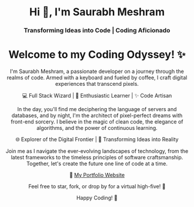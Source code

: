 

<!DOCTYPE html>
<html lang="en">
<head>
  <meta charset="UTF-8">
  <meta name="viewport" content="width=device-width, initial-scale=1.0">
 <h1 align="center">Hi 👋, I'm Saurabh Meshram</h1>
  <h3 align="center">Transforming Ideas into Code | Coding Aficionado</h3>
 
</head>
<body >
  <h1 align="center">Welcome to my Coding Odyssey! ✨</h1>
  <p align="center">
    I'm Saurabh Meshram, a passionate developer on a journey through the realms of code. Armed with a keyboard and fueled by coffee, I craft digital experiences that transcend pixels.
  </p>

  <p align="center">
    💻 Full Stack Wizard | 🚀 Enthusiastic Learner | ✨ Code Artisan
  </p>

  <p align="center">
    In the day, you'll find me deciphering the language of servers and databases, and by night, I'm the architect of pixel-perfect dreams with front-end sorcery. I believe in the magic of clean code, the elegance of algorithms, and the power of continuous learning.
  </p>

  <p align="center">
    🌐 Explorer of the Digital Frontier | 🚀 Transforming Ideas into Reality
  </p>

  <p align="center">
    Join me as I navigate the ever-evolving landscapes of technology, from the latest frameworks to the timeless principles of software craftsmanship. Together, let's create the future one line of code at a time.
  </p>

  <p align="center">
    🌟 <a href="https://saurabhs-portfolio.vercel.app/">My Portfolio Website</a>
  </p>

  <p align="center">
    Feel free to star, fork, or drop by for a virtual high-five! 🚀
  </p>

  <p align="center">
    Happy Coding! 🖤
  </p>
</body>
</html>



